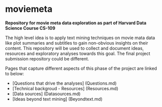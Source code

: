 # moviemeta
**Repository for movie meta data exploration as part of Harvard Data Science Course CS-109**  

The high level idea is to apply text mining techniques on movie mata data like plot summaries and subtitles to gain non-obvious insights on their content. This repository will be used to collect and document ideas, resources and exploratory analyses towards this goal. The final project submission repository could be different.

Pages that capture different aspects of this phase of the project are linked to below:  
* [Questions that drive the analyses] (Questions.md)
* [Technical backgroud - Resources] (Resources.md)
* [Data sources] (Datasources.md)
* [Ideas beyond text mining] (Beyondtext.md)
